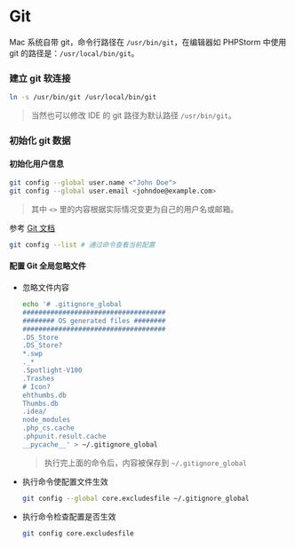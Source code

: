 # Git

Mac 系统自带 git，命令行路径在 `/usr/bin/git`，在编辑器如 PHPStorm 中使用 git 的路径是：`/usr/local/bin/git`。

### 建立 git 软连接

```bash
ln -s /usr/bin/git /usr/local/bin/git
```

> 当然也可以修改 IDE 的 git 路径为默认路径 `/usr/bin/git`。

### 初始化 git 数据

#### 初始化用户信息

```bash
git config --global user.name <"John Doe">
git config --global user.email <johndoe@example.com>
```

> 其中 `<>` 里的内容根据实际情况变更为自己的用户名或邮箱。

参考 [Git 文档](https://git-scm.com/book/zh/v1/%E8%B5%B7%E6%AD%A5-%E5%88%9D%E6%AC%A1%E8%BF%90%E8%A1%8C-Git-%E5%89%8D%E7%9A%84%E9%85%8D%E7%BD%AE#%E7%94%A8%E6%88%B7%E4%BF%A1%E6%81%AF)

```bash
git config --list # 通过命令查看当前配置
```

#### 配置 Git 全局忽略文件

- 忽略文件内容

  ```bash
  echo '# .gitignore_global
  ####################################
  ######## OS generated files ########
  ####################################
  .DS_Store
  .DS_Store?
  *.swp
  ._*
  .Spotlight-V100
  .Trashes
  # Icon?
  ehthumbs.db
  Thumbs.db
  .idea/
  node_modules
  .php_cs.cache
  .phpunit.result.cache
  __pycache__' > ~/.gitignore_global
  ```

  > 执行完上面的命令后，内容被保存到 `~/.gitignore_global`

- 执行命令使配置文件生效
  ```bash
  git config --global core.excludesfile ~/.gitignore_global
  ```

- 执行命令检查配置是否生效
  ```bash
  git config core.excludesfile
  ```
